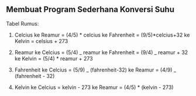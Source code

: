 ## Membuat Program Sederhana Konversi Suhu

Tabel Rumus:

1. Celcius
   ke Reamur = (4/5) * celcius
   ke Fahrenheit = (9/5)*celcius+32
   ke Kelvin = celsius + 273

2. Reamur
   ke Celcius = (5/4) _ reamur
   ke Fahrenheit = (9/4) _ reamur + 32
   ke Kelvin = (5/4) \* reamur + 273

3. Fahrenheit
   ke Celcius = (5/9) _ (fahrenheit-32)
   ke Reamur = (4/9) _ (fahrenheit - 32)

4. Kelvin
   ke Celcius = kelvin - 273
   ke Reamur = (4/5) \* (kelvin - 273)
